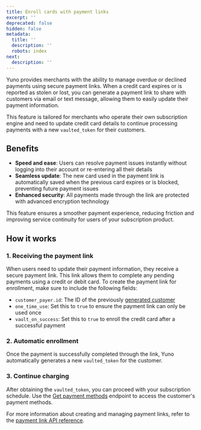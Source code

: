 ```yaml
---
title: Enroll cards with payment links
excerpt: ''
deprecated: false
hidden: false
metadata:
  title: ''
  description: ''
  robots: index
next:
  description: ''
---
```

Yuno provides merchants with the ability to manage overdue or declined payments using secure payment links. When a credit card expires or is reported as stolen or lost, you can generate a payment link to share with customers via email or text message, allowing them to easily update their payment information.

This feature is tailored for merchants who operate their own subscription engine and need to update credit card details to continue processing payments with a new `vaulted_token` for their customers.

## Benefits

* **Speed and ease**: Users can resolve payment issues instantly without logging into their account or re-entering all their details
* **Seamless update**: The new card used in the payment link is automatically saved when the previous card expires or is blocked, preventing future payment issues
* **Enhanced security**: All payments made through the link are protected with advanced encryption technology

This feature ensures a smoother payment experience, reducing friction and improving service continuity for users of your subscription product.

## How it works

### 1. Receiving the payment link

When users need to update their payment information, they receive a secure payment link. This link allows them to complete any pending payments using a credit or debit card. To create the payment link for enrollment, make sure to include the following fields:

* `customer_payer.id`: The ID of the previously [generated customer](ref:create-customer)
* `one_time_use`: Set this to `true` to ensure the payment link can only be used once
* `vault_on_success`: Set this to `true` to enroll the credit card after a successful payment

### 2. Automatic enrollment

Once the payment is successfully completed through the link, Yuno automatically generates a new `vaulted_token` for the customer.

### 3. Continue charging

After obtaining the `vaulted_token`, you can proceed with your subscription schedule. Use the [Get payment methods](ref:retrieve-enrolled-payment-methods-api) endpoint to access the customer's payment methods.

For more information about creating and managing payment links, refer to the [payment link API reference](ref:create-payment-link).